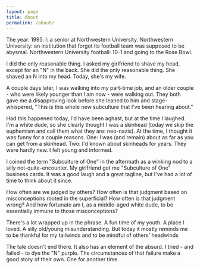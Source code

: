 ```yaml
---
layout: page
title: About
permalink: /about/
---
```

The year: 1995. I: a senior at Northwestern University. Northwestern University: an institution that forgot its football team was supposed to be abysmal. Northwestern University football: 10-1 and going to the Rose Bowl.

I did the only reasonable thing. I asked my girlfriend to shave my head, except for an "N" in the back. She did the only reasonable thing. She shaved an N into my head. Today, she's my wife.

A couple days later, I was walking into my part-time job, and an older couple - who were likely younger than I am now - were walking out. They both gave me a disapproving look before she leaned to him and stage-whispered, "This is this whole new subculture that I've been hearing about."

Had this happened today, I'd have been aghast, but at the time I laughed. I'm a white dude, so she clearly thought I was a skinhead (today we skip the euphemism and call them what they are: neo-nazis). At the time, I thought it was funny for a couple reasons. One: I was (and remain) about as far as you can get from a skinhead. Two: I'd known about skinheads for years. They were hardly new. I felt young and informed.

I coined the term "Subculture of One" in the aftermath as a winking nod to a silly not-quite-encounter. My girlfriend got me "Subculture of One" business cards. It was a good laugh and a great tagline, but I've had a lot of time to think about it since.

How often are we judged by others? How often is that judgment based on misconceptions rooted in the superficial? How often is that judgment wrong? And how fortunate am I, as a middle-aged white dude, to be essentially immune to those misconceptions?

There's a lot wrapped up in the phrase. A fun time of my youth. A place I loved. A silly old/young misunderstanding. But today it mostly reminds me to be thankful for my tailwinds and to be mindful of others' headwinds

The tale doesn't end there. It also has an element of the absurd. I tried - and failed - to dye the "N" purple. The circumstances of that failure make a good story of their own. One for another time.